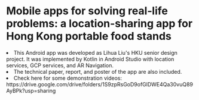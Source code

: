 <h1>Mobile apps for solving real‐life problems: a location-sharing app for Hong Kong portable food stands</h1>
<li>This Android app was developed as Lihua Liu's HKU senior design project. It was implemented by Kotlin in Android Studio with location services, GCP services, and AR Navigation.</li>
<li>The technical paper, report, and poster of the app are also included. </li>
<li>Check here for some demonstration videos: https://drive.google.com/drive/folders/1S9zpRsGoD9ofGlDWE4Qa30vuQ89AyBPk?usp=sharing</li>
